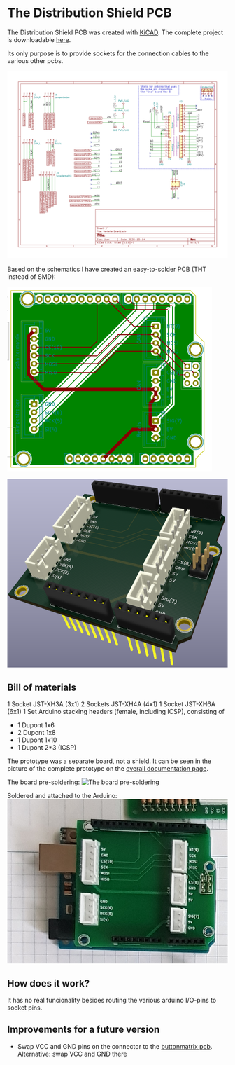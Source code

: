 # The Distribution Shield PCB

The Distribution Shield PCB was created with [KiCAD](https://kicad-pcb.org/). The complete project is downloadable [here](files/Shield.zip).

Its only purpose is to provide sockets for the connection cables to the various other pcbs.

![the schematics](images/ShieldSchematics.png)

Based on the schematics I have created an easy-to-solder PCB (THT instead of SMD):

![the pcb](images/Shield-brd.svg)

![the rendered pcb](images/ShieldPCB.png)

## Bill of materials
1 Socket  JST-XH3A (3x1)
2 Sockets JST-XH4A (4x1)
1 Socket  JST-XH6A (6x1)
1 Set Arduino stacking headers (female, including ICSP), consisting of
* 1 Dupont 1x6
* 2 Dupont 1x8
* 1 Dupont 1x10
* 1 Dupont 2*3 (ICSP)

The prototype was a separate board, not a shield. It can be seen in the picture of the complete prototype on the [overall documentation page](../documentation.md#picprototype).

The board pre-soldering:
![The board pre-soldering](images/pre_soldering.png)

Soldered and attached to the Arduino:
 ![Soldered and attached](images/soldered.png)

## How does it work?
It has no real funcionality besides routing the various arduino I/O-pins to socket pins.

## Improvements for a future version
- Swap VCC and GND pins on the connector to the [buttonmatrix pcb](../buttonmatrix/buttonmatrix.md). Alternative: swap VCC and GND there